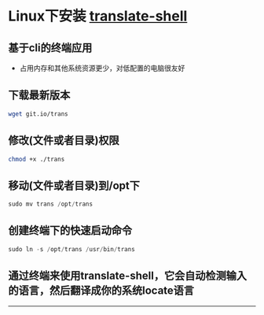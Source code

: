 # Linux下安装 [translate-shell]

## 基于cli的终端应用

- 占用内存和其他系统资源更少，对低配置的电脑很友好

## 下载最新版本

```bash
wget git.io/trans
```

## 修改(文件或者目录)权限

```bash
chmod +x ./trans
```

## 移动(文件或者目录)到/opt下

```s
sudo mv trans /opt/trans
```

## 创建终端下的快速启动命令

```s
sudo ln -s /opt/trans /usr/bin/trans
```

## 通过终端来使用translate-shell，它会自动检测输入的语言，然后翻译成你的系统locate语言

---

[translate-shell]:https://github.com/soimort/translate-shell
